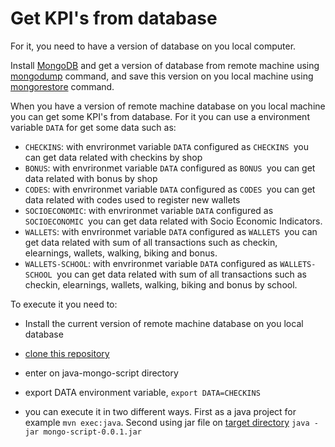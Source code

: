 # Get KPI's from database

For it, you need to have a version of database on you local computer.

Install [MongoDB](https://docs.mongodb.com/manual/installation/) and get a version of database from remote machine using [mongodump](https://docs.mongodb.com/manual/reference/program/mongodump/) command, and save this version on you local machine using [mongorestore](https://docs.mongodb.com/manual/reference/program/mongorestore/) command. 



When you have a version of remote machine database on you local machine you can get some KPI's from database. For it you can use a environment variable `DATA` for get some data such as:

- `CHECKINS`: with envrironmet variable `DATA` configured as `CHECKINS `you can get data related with checkins by shop
- `BONUS`: with envrironmet variable `DATA` configured as `BONUS `you can get data related with bonus by shop
- `CODES`: with envrironmet variable `DATA` configured as `CODES `you can get data related with codes used to register new wallets
- `SOCIOECONOMIC`: with envrironmet variable `DATA` configured as `SOCIOECONOMIC `you can get data related with Socio Economic Indicators.
- `WALLETS`: with envrironmet variable `DATA` configured as `WALLETS `you can get data related with sum of all transactions such as  checkin, elearnings, wallets, walking, biking and bonus.
- `WALLETS-SCHOOL`: with envrironmet variable `DATA` configured as `WALLETS-SCHOOL `you can get data related with sum of all transactions such as  checkin, elearnings, wallets, walking, biking and bonus by school.



To execute it you need to:

- Install the current version of remote machine database on you local database

- [clone this repository](https://github.com/reTHINK-project/dev-java-hyperty)

- enter on java-mongo-script directory

- export DATA environment variable, `export DATA=CHECKINS`

- you can execute it in two different ways. First as a java project for example `mvn exec:java`. Second using jar file on [target directory](https://github.com/reTHINK-project/dev-java-hyperty/tree/master/java-mongo-script/target) `java -jar mongo-script-0.0.1.jar`

  ​
